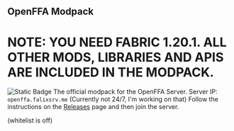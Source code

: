 ## OpenFFA Modpack
# **NOTE: YOU NEED FABRIC 1.20.1. ALL OTHER MODS, LIBRARIES AND APIS ARE INCLUDED IN THE MODPACK.**
![Static Badge](https://img.shields.io/badge/this%20is%20a-badge-blue?style=plastic)
The official modpack for the OpenFFA Server.
Server IP: `openffa.falixsrv.me` (Currently not 24/7, I'm working on that)
Follow the instructions on the [Releases](https://github.com/HyperSourceGithub/OpenFFA-Modpack/releases) page and then join the server.

(whitelist is off)
